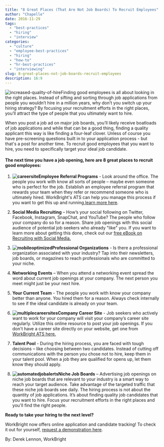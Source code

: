 ```yaml
---
title: "8 Great Places (That Are Not Job Boards) To Recruit Employees"
author: "Chapelle"
date: 2016-11-29
tags:
  - "best-practices"
  - "hiring"
  - "interview"
categories:
  - "culture"
  - "employee-best-practices"
  - "hiring"
  - "how-to"
  - "hr-best-practices"
  - "interviewing"
slug: 8-great-places-not-job-boards-recruit-employees
description: 16:9
---
```

![increased-quality-of-hire](/images/blog/8-great-places-not-job-boards-recruit-employees/increased-quality-of-hire-e1478890012826.png)Finding good employees is all about looking in the right places. Instead of sifting and sorting through job applications from people you wouldn’t hire in a million years, why don’t you switch up your hiring strategy? By focusing your recruitment efforts in the right places, you’ll attract the type of people that you ultimately want to hire.  
  
When you post a job ad on major job boards, you’ll likely receive boatloads of job applications and while that can be a good thing, finding a quality applicant this way is like finding a four-leaf clover. Unless of course you have pre-screening questions built in to your application process - but that's a post for another time. To recruit good employees that you want to hire, you need to specifically target your ideal job candidate.
#### The next time you have a job opening, here are 8 great places to recruit good employees:


1. **![careersite](/images/blog/8-great-places-not-job-boards-recruit-employees/careersite-300x166.jpg)Employee Referral Programs** - Look around the office. The people you work with know all sorts of people – maybe even someone who is perfect for the job. Establish an employee referral program that rewards your team when they refer or recommend someone who is ultimately hired. WorkBright's ATS can help you manage this process if you want to get this up and running,[learn more here](https://workbright.com/ats/).

2. **Social Media Recruiting** – How’s your social following on Twitter, Facebook, Instagram, SnapChat, and YouTube? The people who follow your company do so for a reason. Share job openings with this social audience of potential job seekers who already "like" you. If you want to learn more about getting this done, check out our [free eBook on Recruiting with Social Media.](https://workbright.com/socialrecruiting/)

3. **![mobileoptimized](/images/blog/8-great-places-not-job-boards-recruit-employees/mobileoptimized-300x276.jpg)Professional Organizations** - Is there a professional organization associated with your industry? Tap into their newsletters, job boards, or magazines to reach professionals who are committed to your niche.

4. **Networking Events** – When you attend a networking event spread the word about current job openings at your company. The next person you meet might just be your next hire.

5. **Your Current Team** - The people you work with know your company better than anyone. You hired them for a reason. Always check internally to see if the ideal candidate is already on your team.

6. **![multiplecareersites](/images/blog/8-great-places-not-job-boards-recruit-employees/multiplecareersites-300x161.gif)Company Career Site** - Job seekers who actively want to work for your company will visit your company’s career site regularly. Utilize this online resource to post your job openings. If you don't have a career site directly on your website, get one from [WorkBright ATS here.](https://workbright.com/ats/)

7. **Talent Pool** - During the hiring process, you are faced with tough decisions – like choosing between two candidates. Instead of cutting off communications with the person you chose not to hire, keep them in your talent pool. When a job they are qualified for opens up, let them know they should apply.

8. **![automatedjobalerts](/images/blog/8-great-places-not-job-boards-recruit-employees/automatedjobalerts-300x190.jpg)Niche Job Boards** – Advertising job openings on niche job boards that are relevant to your industry is a smart way to reach your target audience. Take advantage of the targeted traffic that these niche job boards see daily.
The hiring process is not about the quantity of job applications. It’s about finding quality job candidates that you want to hire. Focus your recruitment efforts in the right places and you'll find the right people.  
  
**Ready to take your hiring to the next level?**  
  
WorkBright now offers online application and candidate tracking! To check it out for yourself, [request a demonstration here](https://workbright.com/ats).  
  
By: Derek Lennon, WorkBright  
  
  
  


  
  


  
  



